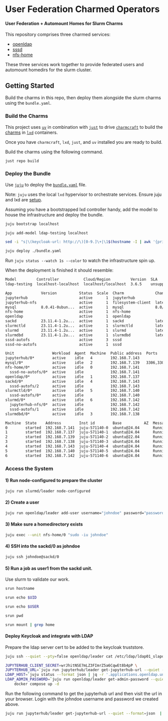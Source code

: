 # User Federation Charmed Operators

#### User Federation + Automount Homes for Slurm Charms

This repository comprises three charmed services:
* [openldap](./charms/openldap)
* [sssd](./charms/sssd)
* [nfs-home](./charms/nfs-home)

These three services work together to provide federated users and automount homedirs for the slurm cluster.

## Getting Started
Build the charms in this repo, then deploy them alongside the slurm charms using the `bundle.yaml`.

### Build the Charms
This project uses [`uv`](https://docs.astral.sh/uv/) in combination with [`just`](https://github.com/casey/just)
to drive [`charmcraft`](https://canonical-charmcraft.readthedocs-hosted.com/en/stable/) to build the [charms](https://juju.is/charms-architecture) in [`lxd`](https://canonical.com/lxd) containers.

Once you have `charmcraft`, `lxd`, `just`, and `uv` installed you are ready to build.

Build the charms using the following command.
```bash
just repo build
```


### Deploy the Bundle
Use [`juju`](https://juju.is/) to deploy the [`bundle.yaml`](./bundle.yaml) file.

Note: `juju` uses the local `lxd` hypervisor to orchestrate services. Ensure juju and lxd are [setup](https://canonical.com/microstack/docs/bootstrap-lxd-based-juju-controller).

Assuming you have a bootstrapped lxd controller handy, add the model to house the infrastructure and deploy the bundle.
```bash
juju bootstrap localhost

juju add-model ldap-testing localhost

sed -i "s|\(keycloak-url: http://\)[0-9.]\+|\1$(hostname -I | awk '{print $1}')|" bundle.yaml

juju deploy ./bundle.yaml
```

Run `juju status --watch 1s --color` to watch the infrastructure spin up.

When the deployment is finished it should resemble:
```bash
Model         Controller           Cloud/Region         Version  SLA          Timestamp
ldap-testing  localhost-localhost  localhost/localhost  3.6.5    unsupported  22:01:39Z

App             Version          Status  Scale  Charm              Channel      Rev  Exposed  Message
jupyterhub                       active      1  jupyterhub                        0  no       http://192.168.7.143:8000
jupyterhub-nfs                   active      1  filesystem-client  latest/edge   15  no       Mounted filesystem at `/jupyterhub-nfs`.
mysql           8.0.41-0ubun...  active      1  mysql              8.0/stable   366  no     
nfs-home                         active      1  nfs-home                          0  no     
openldap                         active      1  openldap                          0  no       Serving: dc=vantage
sackd           23.11.4-1.2u...  active      1  sackd              latest/edge   18  no        
slurmctld       23.11.4-1.2u...  active      1  slurmctld          latest/edge  100  no     
slurmd          23.11.4-1.2u...  active      1  slurmd             latest/edge  121  no        
slurmdbd        23.11.4-1.2u...  active      1  slurmdbd           latest/edge   92  no     
sssd-autofs                      active      3  sssd                              0  no       
sssd-no-autofs                   active      1  sssd                              0  no     

Unit                 Workload  Agent  Machine  Public address  Ports           Message
jupyterhub/0*        active    idle   4        192.168.7.143                   http://192.168.7.143:8000
mysql/0*             active    idle   2        192.168.7.139   3306,33060/tcp  Primary
nfs-home/0*          active    idle   0        192.168.7.141           
  sssd-no-autofs/0*  active    idle            192.168.7.141           
openldap/0*          active    idle   1        192.168.7.137                   Serving: dc=vantage
sackd/0*             active    idle   4        192.168.7.143                        
  sssd-autofs/2      active    idle            192.168.7.143                       
slurmctld/0*         active    idle   5        192.168.7.140           
  sssd-autofs/0*     active    idle            192.168.7.140                           
slurmd/0*            active    idle   6        192.168.7.142                       
  jupyterhub-nfs/0*  active    idle            192.168.7.142                   Mounted filesystem at `/jupyterhub-nfs`.
  sssd-autofs/1      active    idle            192.168.7.142                       
slurmdbd/0*          active    idle   3        192.168.7.138           

Machine  State    Address        Inst id        Base          AZ  Message
0        started  192.168.7.141  juju-571140-0  ubuntu@24.04      Running
1        started  192.168.7.137  juju-571140-1  ubuntu@24.04      Running
2        started  192.168.7.139  juju-571140-2  ubuntu@22.04      Running
3        started  192.168.7.138  juju-571140-3  ubuntu@24.04      Running
4        started  192.168.7.143  juju-571140-4  ubuntu@24.04      Running
5        started  192.168.7.140  juju-571140-5  ubuntu@24.04      Running
6        started  192.168.7.142  juju-571140-6  ubuntu@24.04      Running
```

### Access the System

#### 1) Run node-configured to prepare the cluster
```bash
juju run slurmd/leader node-configured
```

#### 2) Create a user
```bash
juju run openldap/leader add-user username="johndoe" password="password" uid="'5999'" ssh-key="$(cat ~/.ssh/id_rsa.pub)" email="johndoe@example.com"
```

#### 3) Make sure a homedirectory exists
```bash
juju exec --unit nfs-home/0 "sudo -iu johndoe"
```

#### 4) SSH into the sackd/0 as johndoe
```bash
juju ssh johndoe@sackd/0
```

#### 5) Run a job as user1 from the sackd unit.
Use slurm to validate our work.
```bash
srun hostname

srun echo $UID

srun echo $USER

srun pwd

srun mount | grep home
```

#### Deploy Keycloak and integrate with LDAP
Prepare the ldap server cert to be added to the keycloak truststore.
```bash
juju ssh --quiet --pty=false openldap/leader cat /etc/ldap/ldap01_slapd_cert.pem > .extras/cert.pem
```

```bash
JUPYTERHUB_CLIENT_SECRET=wrJhitNSE7mLZ3FImrZ5a6CqwEt8b4pP \
JUPYTERHUB_URL=`juju run jupyterhub/leader get-jupyterhub-url --quiet --format=json  | jq .[].results.url | xargs -I % -0 python3 -c 'print(%)'` \
LDAP_HOST=`juju status --format json | jq -r '.applications.openldap.units[]["public-address"]'` \
LDAP_ADMIN_PASSWORD=`juju run openldap/leader get-admin-password --quiet | awk '{print $2}' | tr -d "\n"` \
    docker compose up -d
```

Run the following command to get the jupyterhub url and then visit the url in your browser. Login with the johndoe username and password we created above.
```bash
juju run jupyterhub/leader get-jupyterhub-url --quiet --format=json  | jq .[].results.url | xargs -I % -0 python3 -c 'print(%)'
```

